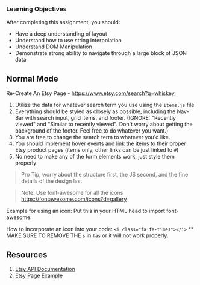 ### Learning Objectives

After completing this assignment, you should:

- Have a deep understanding of layout
- Understand how to use string interpolation
- Understand DOM Manipulation
- Demonstrate strong ability to navigate through a large block of JSON data

## Normal Mode

Re-Create An Etsy Page - https://www.etsy.com/search?q=whiskey

1. Utilize the data for whatever search term you use using the `items.js` file
2. Everything should be styled as closely as possible, including the Nav-Bar with search input, grid items, and footer.
   (IGNORE: "Recently viewed" and "Similar to recently viewed". Don't worry about getting the background of the footer. Feel free to do whatever you want.)
3. You are free to change the search term to whatever you'd like.
4. You should implement hover events and link the items to their proper Etsy product pages (items only, other links can be just linked to `#`)
5. No need to make any of the form elements work, just style them properly

> Pro Tip, worry about the structure first, the JS second, and the fine details of the design last

> Note: Use font-awesome for all the icons
> https://fontawesome.com/icons?d=gallery

Example for using an icon:
Put this <link> in your HTML head to import font-awesome:

<link
      rel="stylesheet"
      href="https://cdnjs.cloudflare.com/ajax/libs/font-awesome/4.7.0/css/font-awesome.min.css"
/>

How to incorporate an icon into your code:
`<i class="fa fa-times"></i>`
\*\* MAKE SURE TO REMOVE THE `s` in `fas` or it will not work properly.

## Resources

1. [Etsy API Documentation](https://www.etsy.com/developers/documentation/reference/listing)
2. [Etsy Page Example](https://www.etsy.com/search?q=whiskey)
